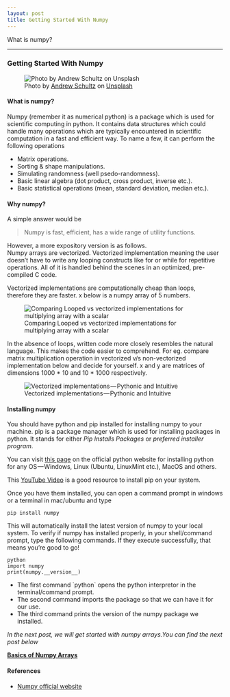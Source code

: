 ```yaml
---
layout: post
title: Getting Started With Numpy
---
```


<div class="section p-summary" field="subtitle">

What is numpy?

</div>

<div class="section e-content" field="body">

<div class="section section section--body section--first section--last"
name="8e8b">

<div class="section-divider">

------------------------------------------------------------------------

</div>

<div class="section-content">

<div class="section-inner sectionLayout--insetColumn">

### Getting Started With Numpy

</div>

<div class="section-inner sectionLayout--fullWidth">

<figure>
<img src="https://cdn-images-1.medium.com/max/2560/0*TZ3NyQsdkS1MCjOD" class="graf-image" alt="Photo by Andrew Schultz on Unsplash" /><figcaption aria-hidden="true">Photo by <a href="https://unsplash.com/@beatthegrind?utm_source=medium&amp;utm_medium=referral" class="markup--anchor markup--figure-anchor">Andrew Schultz</a> on <a href="https://unsplash.com?utm_source=medium&amp;utm_medium=referral" class="markup--anchor markup--figure-anchor">Unsplash</a></figcaption>
</figure>

</div>

<div class="section-inner sectionLayout--insetColumn">

#### What is numpy?

Numpy (remember it as numerical python) is a package which is used for
scientific computing in python. It contains data structures which could
handle many operations which are typically encountered in scientific
computation in a fast and efficient way. To name a few, it can perform
the following operations

-   <span id="38ef">Matrix operations.</span>
-   <span id="809a">Sorting & shape manipulations.</span>
-   <span id="5d2c">Simulating randomness (well
    psedo-randomness).</span>
-   <span id="61bd">Basic linear algebra (dot product, cross product,
    inverse etc.).</span>
-   <span id="3ef2">Basic statistical operations (mean, standard
    deviation, median etc.).</span>

#### Why numpy?

A simple answer would be

> Numpy is fast, efficient, has a wide range of utility functions.

However, a more expository version is as follows.  
Numpy arrays are vectorized. Vectorized implementation meaning the user
doesn’t have to write any looping constructs like for or while for
repetitive operations. All of it is handled behind the scenes in an
optimized, pre-compiled C code.

Vectorized implementations are computationally cheap than loops,
therefore they are faster. x below is a numpy array of 5 numbers.

<figure>
<img src="https://cdn-images-1.medium.com/max/800/1*vdCJaP7NkSXFGGKwBTrBbw.png" class="graf-image" alt="Comparing Looped vs vectorized implementations for multiplying array with a scalar" /><figcaption aria-hidden="true">Comparing Looped vs vectorized implementations for multiplying array with a scalar</figcaption>
</figure>

In the absence of loops, written code more closely resembles the natural
language. This makes the code easier to comprehend. For eg. compare
matrix multiplication operation in vectorized v/s non-vectorized
implementation below and decide for yourself. x and y are matrices of
dimensions 1000 \* 10 and 10 \* 1000 respectively.

<figure>
<img src="https://cdn-images-1.medium.com/max/800/1*nhN3r2jsoPFJgS08MOv96A.png" class="graf-image" alt="Vectorized implementations — Pythonic and Intuitive" /><figcaption aria-hidden="true">Vectorized implementations — Pythonic and Intuitive</figcaption>
</figure>

#### Installing numpy

You should have python and pip installed for installing numpy to your
machine. pip is a package manager which is used for installing packages
in python. It stands for either *Pip Installs Packages* or *preferred
installer program*.

You can visit
<a href="https://www.python.org/downloads/" class="markup--anchor markup--p-anchor">this page</a>
on the official python website for installing python for any
OS — Windows, Linux (Ubuntu, LinuxMint etc.), MacOS and others.

This
<a href="https://www.youtube.com/watch?v=Ko9b_vC6XY0" class="markup--anchor markup--p-anchor">YouTube Video</a>
is a good resource to install pip on your system.

Once you have them installed, you can open a command prompt in windows
or a terminal in mac/ubuntu and type

``` graf
pip install numpy
```

This will automatically install the latest version of numpy to your
local system. To verify if numpy has installed properly, in your
shell/command prompt, type the following commands. If they execute
successfully, that means you’re good to go!

``` graf
python
import numpy
print(numpy.__version__)
```

-   <span id="57bf">The first command \`python\` opens the python
    interpretor in the terminal/command prompt.</span>
-   <span id="04d9">The second command imports the package so that we
    can have it for our use.</span>
-   <span id="ad86">The third command prints the version of the numpy
    package we installed.</span>

*In the next post, we will get started with numpy arrays.You can find
the next post below*

<a href="https://medium.com/@nayakvinayak95/numpy-arrays-35b171a18cae" class="markup--anchor markup--p-anchor"><strong>Basics of Numpy Arrays</strong></a>

#### References

-   <span
    id="53fc"><a href="https://numpy.org/doc/stable/user/setting-up.html" class="markup--anchor markup--li-anchor">Numpy official website</a></span>

